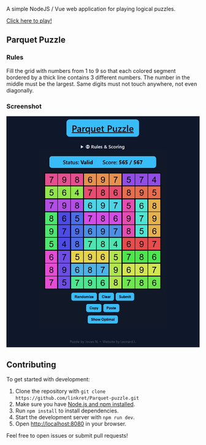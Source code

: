 A simple NodeJS / Vue web application for playing logical puzzles.

[Click here to play!](https://parquet-puzzle-1078663927453.europe-west1.run.app/)

## Parquet Puzzle

### Rules
Fill the grid with numbers from 1 to 9 so that each colored segment bordered by a thick line contains 3 different numbers. The number in the middle must be the largest. Same digits must not touch anywhere, not even diagonally.

### Screenshot

![Parquet Puzzle Screenshot](public/parquet.jpg)

## Contributing

To get started with development:

1. Clone the repository with `git clone https://github.com/linkret/Parquet-puzzle.git`
1. Make sure you have [Node.js and npm installed](https://docs.npmjs.com/downloading-and-installing-node-js-and-npm).
2. Run `npm install` to install dependencies.
3. Start the development server with `npm run dev`.
4. Open [http://localhost:8080](http://localhost:8080) in your browser.

Feel free to open issues or submit pull requests!